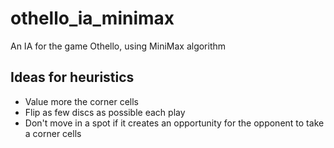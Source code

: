 # othello_ia_minimax
An IA for the game Othello, using MiniMax algorithm

## Ideas for heuristics

- Value more the corner cells
- Flip as few discs as possible each play
- Don't move in a spot if it creates an opportunity for the opponent to take a corner cells